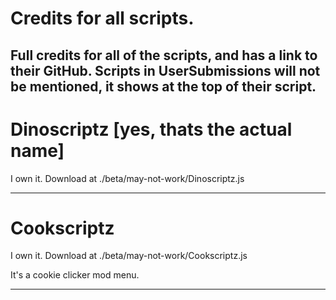 # Credits for all scripts.
Full credits for all of the scripts, and has a link to their GitHub.
Scripts in UserSubmissions will not be mentioned, it shows at the top of their script.
-
# Dinoscriptz [yes, thats the actual name]
I own it. Download at ./beta/may-not-work/Dinoscriptz.js

----------------------------------------------------------

# Cookscriptz
I own it. Download at ./beta/may-not-work/Cookscriptz.js

It's a cookie clicker mod menu.

---------------------------------------------------------



